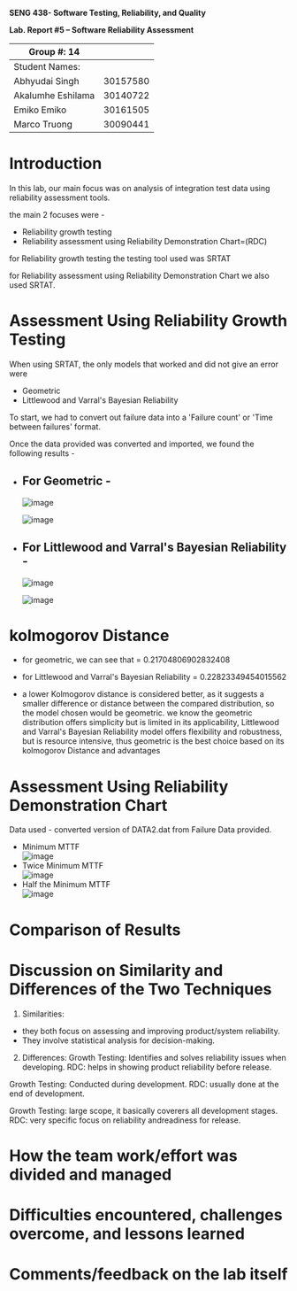 **SENG 438- Software Testing, Reliability, and Quality**

**Lab. Report \#5 – Software Reliability Assessment**

| Group \#: 14            |     |
| --------------        | --- |
| Student Names:        |     |
| Abhyudai Singh        | 30157580 |
| Akalumhe Eshilama     | 30140722 |
| Emiko Emiko           | 30161505 |
| Marco Truong          | 30090441 |

# Introduction
In this lab, our main focus was on  analysis of integration test data using reliability assessment tools.

the main 2 focuses were -
* Reliability growth testing
* Reliability assessment using Reliability Demonstration Chart=(RDC)

for Reliability growth testing the testing tool used was SRTAT

for Reliability assessment using Reliability Demonstration Chart we also used SRTAT.
# 

# Assessment Using Reliability Growth Testing 
When using SRTAT, the only models that worked and did not give an error were

* Geometric
* Littlewood and Varral's Bayesian Reliability

To start, we had to convert out failure data into a 'Failure count' or 'Time between failures' format.

Once the data provided was converted and imported, we found the following results - 

* ## For Geometric - 
  ![image](https://github.com/seng438-winter-2024/seng438-a5-emiko47/assets/95217195/70465a98-28c8-4245-926a-43929e09f4a7)
  
  ![image](https://github.com/seng438-winter-2024/seng438-a5-emiko47/assets/95217195/ef8f02c3-ea4f-4b6b-a795-b91c3db85eb6)

  
* ## For Littlewood and Varral's Bayesian Reliability - 

  ![image](https://github.com/seng438-winter-2024/seng438-a5-emiko47/assets/95217195/b6b5617f-ac65-415a-af95-270b4af08cd8)

  ![image](https://github.com/seng438-winter-2024/seng438-a5-emiko47/assets/95217195/cd918a42-5112-4a5c-88b9-726a2a016c4c)

# kolmogorov Distance
* for geometric, we can see that = 0.21704806902832408 
* for Littlewood and Varral's Bayesian Reliability = 0.22823349454015562

* a lower Kolmogorov distance is considered better, as it suggests a smaller difference or distance between the compared distribution, so the model chosen would be geometric. we know the geometric distribution offers simplicity but is limited in its applicability, Littlewood and Varral's Bayesian Reliability model offers flexibility and robustness, but is resource intensive, thus geometric is the best choice based on its kolmogorov Distance and advantages
   

# Assessment Using Reliability Demonstration Chart 
Data used - converted version of DATA2.dat from Failure Data provided.

* Minimum MTTF \
![image](https://github.com/seng438-winter-2024/seng438-a5-emiko47/assets/95217195/4720e9c3-a2a9-4e4d-9286-0cbf3c037557)
* Twice Minimum MTTF \
![image](https://github.com/seng438-winter-2024/seng438-a5-emiko47/assets/95217195/bd44232b-f8df-4fdf-8214-951a38c0478d)
* Half the Minimum MTTF \
![image](https://github.com/seng438-winter-2024/seng438-a5-emiko47/assets/95217195/9fb70f40-5797-4397-b200-3872c8a16317)

# 

# Comparison of Results


# Discussion on Similarity and Differences of the Two Techniques
1. Similarities:
* they both focus on assessing and improving product/system reliability.
* They involve statistical analysis for decision-making.

2. Differences:
Growth Testing: Identifies and solves reliability issues when developing.
RDC: helps in showing product reliability before release.

Growth Testing: Conducted during development.
RDC: usually done at the end of development.

Growth Testing: large scope, it basically coverers all development stages.
RDC: very specific focus on reliability andreadiness for release.

# How the team work/effort was divided and managed

# 

# Difficulties encountered, challenges overcome, and lessons learned

# Comments/feedback on the lab itself

